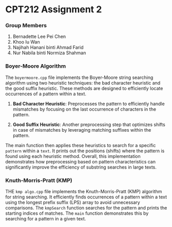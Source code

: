 # CPT212 Assignment 2

### Group Members
1. Bernadette Lee Pei Chen
2. Khoo Iu Wan
3. Najihah Hanani binti Ahmad Farid
4. Nur Nabila binti Normiza Shahman

### Boyer-Moore Algorithm

The `boyermoore.cpp` file implements the Boyer-Moore string searching algorithm using two heuristic techniques: the bad character heuristic and the good suffix heuristic. These methods are designed to efficiently locate occurrences of a pattern within a text.

1. **Bad Character Heuristic**: Preprocesses the pattern to efficiently handle mismatches by focusing on the last occurrence of characters in the pattern.

2. **Good Suffix Heuristic**: Another preprocessing step that optimizes shifts in case of mismatches by leveraging matching suffixes within the pattern.

The main function then applies these heuristics to search for a specific `pattern` within a `text`. It prints out the positions (shifts) where the pattern is found using each heuristic method. Overall, this implementation demonstrates how preprocessing based on pattern characteristics can significantly improve the efficiency of substring searches in large texts.

### Knuth-Morris-Pratt (KMP) 

THE `kmp algo.cpp` file implements the Knuth-Morris-Pratt (KMP) algorithm for string searching. It efficiently finds occurrences of a pattern within a text using the longest prefix suffix (LPS) array to avoid unnecessary comparisons. The `kmpSearch` function searches for the pattern and prints the starting indices of matches. The `main` function demonstrates this by searching for a pattern in a given text.
